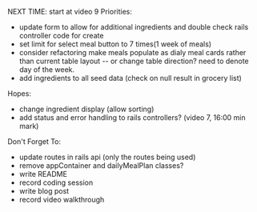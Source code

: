 NEXT TIME: start at video 9
Priorities:
- update form to allow for additional ingredients and double check rails controller code for create
- set limit for select meal button to 7 times(1 week of meals)
- consider refactoring make meals populate as dialy meal cards rather than current table layout -- or change table direction? need to denote day of the week.
- add ingredients to all seed data (check on null result in grocery list)

Hopes:
- change ingredient display (allow sorting)
- add status and error handling to rails controllers? (video 7, 16:00 min mark)

Don't Forget To:
- update routes in rails api (only the routes being used)
- remove appContainer and dailyMealPlan classes?
- write README
- record coding session
- write blog post
- record video walkthrough
